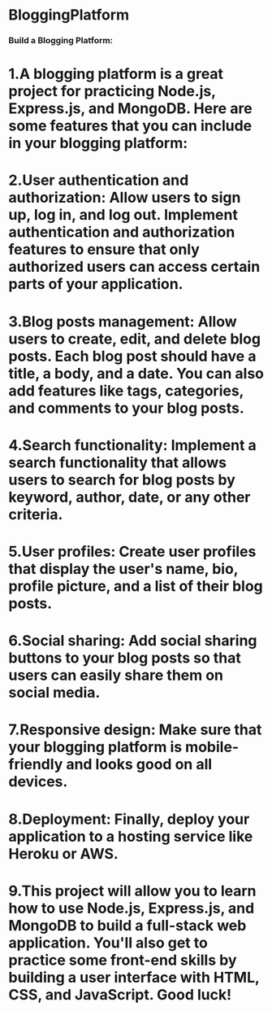 # BloggingPlatform

### Build a Blogging Platform:

# 1.A blogging platform is a great project for practicing Node.js, Express.js, and MongoDB. Here are some features that you can include in your blogging platform:

# 2.User authentication and authorization: Allow users to sign up, log in, and log out. Implement authentication and authorization features to ensure that only authorized users can access certain parts of your application.

# 3.Blog posts management: Allow users to create, edit, and delete blog posts. Each blog post should have a title, a body, and a date. You can also add features like tags, categories, and comments to your blog posts.

# 4.Search functionality: Implement a search functionality that allows users to search for blog posts by keyword, author, date, or any other criteria.

# 5.User profiles: Create user profiles that display the user's name, bio, profile picture, and a list of their blog posts.

# 6.Social sharing: Add social sharing buttons to your blog posts so that users can easily share them on social media.

# 7.Responsive design: Make sure that your blogging platform is mobile-friendly and looks good on all devices.

# 8.Deployment: Finally, deploy your application to a hosting service like Heroku or AWS.

# 9.This project will allow you to learn how to use Node.js, Express.js, and MongoDB to build a full-stack web application. You'll also get to practice some front-end skills by building a user interface with HTML, CSS, and JavaScript. Good luck!
